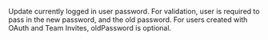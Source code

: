 Update currently logged in user password. For validation, user is required to pass in the new password, and the old password. For users created with OAuth and Team Invites, oldPassword is optional.